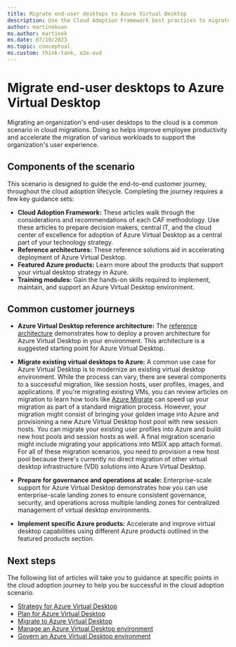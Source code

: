```yaml
---
title: Migrate end-user desktops to Azure Virtual Desktop
description: Use the Cloud Adoption Framework best practices to migrate end-user desktops to Azure Virtual Desktop.
author: martinekuan
ms.author: martinek
ms.date: 07/19/2023
ms.topic: conceptual
ms.custom: think-tank, e2e-avd
---
```


# Migrate end-user desktops to Azure Virtual Desktop

Migrating an organization's end-user desktops to the cloud is a common scenario in cloud migrations. Doing so helps improve employee productivity and accelerate the migration of various workloads to support the organization's user experience.

## Components of the scenario

This scenario is designed to guide the end-to-end customer journey, throughout the cloud adoption lifecycle. Completing the journey requires a few key guidance sets:

- **Cloud Adoption Framework:** These articles walk through the considerations and recommendations of each CAF methodology. Use these articles to prepare decision makers, central IT, and the cloud center of excellence for adoption of Azure Virtual Desktop as a central part of your technology strategy.
- **Reference architectures:** These reference solutions aid in accelerating deployment of Azure Virtual Desktop.
- **Featured Azure products:** Learn more about the products that support your virtual desktop strategy in Azure.
- **Training modules:** Gain the hands-on skills required to implement, maintain, and support an Azure Virtual Desktop environment.

## Common customer journeys

- **Azure Virtual Desktop reference architecture:** The [reference architecture](./media/azure-virtual-desktop-architecture.png) demonstrates how to deploy a proven architecture for Azure Virtual Desktop in your environment. This architecture is a suggested starting point for Azure Virtual Desktop.

- **Migrate existing virtual desktops to Azure:** A common use case for Azure Virtual Desktop is to modernize an existing virtual desktop environment. While the process can vary, there are several components to a successful migration, like session hosts, user profiles, images, and applications. If you're migrating existing VMs, you can review articles on migration to learn how tools like [Azure Migrate](/azure/migrate/migrate-services-overview) can speed up your migration as part of a standard migration process. However, your migration might consist of bringing your golden image into Azure and provisioning a new Azure Virtual Desktop host pool with new session hosts. You can migrate your existing user profiles into Azure and build new host pools and session hosts as well. A final migration scenario might include migrating your applications into MSIX app attach format. For all of these migration scenarios, you need to provision a new host pool because there's currently no direct migration of other virtual desktop infrastructure (VDI) solutions into Azure Virtual Desktop.

- **Prepare for governance and operations at scale:** Enterprise-scale support for Azure Virtual Desktop demonstrates how you can use enterprise-scale landing zones to ensure consistent governance, security, and operations across multiple landing zones for centralized management of virtual desktop environments.

- **Implement specific Azure products:** Accelerate and improve virtual desktop capabilities using different Azure products outlined in the featured products section.

## Next steps

The following list of articles will take you to guidance at specific points in the cloud adoption journey to help you be successful in the cloud adoption scenario.

- [Strategy for Azure Virtual Desktop](./strategy.md)
- [Plan for Azure Virtual Desktop](./plan.md)
- [Migrate to Azure Virtual Desktop](./migrate-assess.md)
- [Manage an Azure Virtual Desktop environment](./manage.md)
- [Govern an Azure Virtual Desktop environment](./govern.md)
